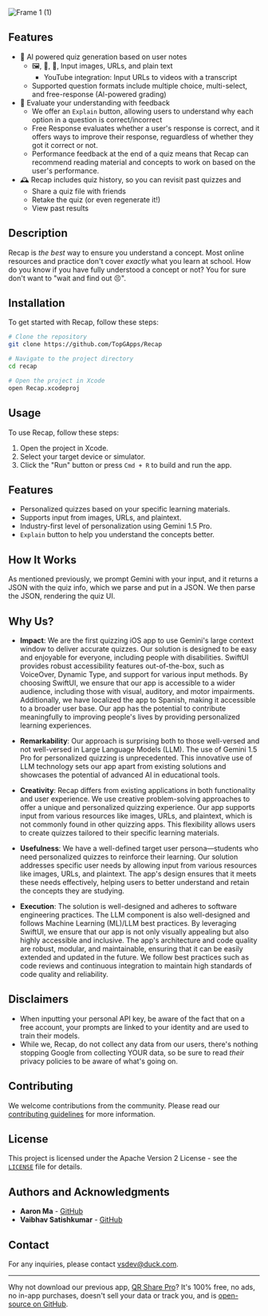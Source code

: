 ![Frame 1 (1)](https://github.com/user-attachments/assets/89eefde5-af35-4c9f-9760-1c519387a6e4)

## Features
 - 🤖 AI powered quiz generation based on user notes
    - 🖼️, 🔗, 📝, Input images, URLs, and plain text
        - YouTube integration: Input URLs to videos with a transcript
    - Supported question formats include multiple choice, multi-select, and free-response (AI-powered grading)
 - 💬 Evaluate your understanding with feedback
    - We offer an `Explain` button, allowing users to understand why each option in a question is correct/incorrect
    - Free Response evaluates whether a user's response is correct, and it offers ways to improve their response, reguardless of whether they got it correct or not.
    - Performance feedback at the end of a quiz means that Recap can recommend reading material and concepts to work on based on the user's performance.
 - 🕰️ Recap includes quiz history, so you can revisit past quizzes and
    - Share a quiz file with friends
    - Retake the quiz (or even regenerate it!)
    - View past results

## Description
Recap is _the best_ way to ensure you understand a concept. Most online resources and practice don't cover _exactly_ what you learn at school. How do you know if you have fully understood a concept or not? You for sure don't want to "wait and find out 😣".

## Installation
To get started with Recap, follow these steps:

```sh
# Clone the repository
git clone https://github.com/TopGApps/Recap

# Navigate to the project directory
cd recap

# Open the project in Xcode
open Recap.xcodeproj
```

## Usage
To use Recap, follow these steps:

1. Open the project in Xcode.
2. Select your target device or simulator.
3. Click the "Run" button or press `Cmd + R` to build and run the app.

## Features
- Personalized quizzes based on your specific learning materials.
- Supports input from images, URLs, and plaintext.
- Industry-first level of personalization using Gemini 1.5 Pro.
- `Explain` button to help you understand the concepts better.

## How It Works
As mentioned previously, we prompt Gemini with your input, and it returns a JSON with the quiz info, which we parse and put in a JSON. We then parse the JSON, rendering the quiz UI.

## Why Us?

- **Impact**: We are the first quizzing iOS app to use Gemini's large context window to deliver accurate quizzes. Our solution is designed to be easy and enjoyable for everyone, including people with disabilities. SwiftUI provides robust accessibility features out-of-the-box, such as VoiceOver, Dynamic Type, and support for various input methods. By choosing SwiftUI, we ensure that our app is accessible to a wider audience, including those with visual, auditory, and motor impairments. Additionally, we have localized the app to Spanish, making it accessible to a broader user base. Our app has the potential to contribute meaningfully to improving people's lives by providing personalized learning experiences.

- **Remarkability**: Our approach is surprising both to those well-versed and not well-versed in Large Language Models (LLM). The use of Gemini 1.5 Pro for personalized quizzing is unprecedented. This innovative use of LLM technology sets our app apart from existing solutions and showcases the potential of advanced AI in educational tools.

- **Creativity**: Recap differs from existing applications in both functionality and user experience. We use creative problem-solving approaches to offer a unique and personalized quizzing experience. Our app supports input from various resources like images, URLs, and plaintext, which is not commonly found in other quizzing apps. This flexibility allows users to create quizzes tailored to their specific learning materials.

- **Usefulness**: We have a well-defined target user persona—students who need personalized quizzes to reinforce their learning. Our solution addresses specific user needs by allowing input from various resources like images, URLs, and plaintext. The app's design ensures that it meets these needs effectively, helping users to better understand and retain the concepts they are studying.

- **Execution**: The solution is well-designed and adheres to software engineering practices. The LLM component is also well-designed and follows Machine Learning (ML)/LLM best practices. By leveraging SwiftUI, we ensure that our app is not only visually appealing but also highly accessible and inclusive. The app's architecture and code quality are robust, modular, and maintainable, ensuring that it can be easily extended and updated in the future. We follow best practices such as code reviews and continuous integration to maintain high standards of code quality and reliability.

## Disclaimers
- When inputting your personal API key, be aware of the fact that on a free account, your prompts are linked to your identity and are used to train their models.
- While we, Recap, do not collect any data from our users, there's nothing stopping Google from collecting YOUR data, so be sure to read *their* privacy policies to be aware of what's going on.

## Contributing
We welcome contributions from the community. Please read our [contributing guidelines](CONTRIBUTING.md) for more information.

## License
This project is licensed under the Apache Version 2 License - see the [`LICENSE`](https://github.com/TopGApps/Recap/blob/master/LICENSE) file for details.

## Authors and Acknowledgments
- **Aaron Ma** - [GitHub](https://github.com/aaronhma)
- **Vaibhav Satishkumar** - [GitHub](https://github.com/Visual-Studio-Coder)

## Contact
For any inquiries, please contact [vsdev@duck.com](mailto:vsdev@duck.com).

---

Why not download our previous app, [QR Share Pro](https://apps.apple.com/us/app/qr-share-pro/id6479589995)? It's 100% free, no ads, no in-app purchases, doesn't sell your data or track you, and is [open-source on GitHub](https://github.com/visual-studio-coder/qr-share-pro).
